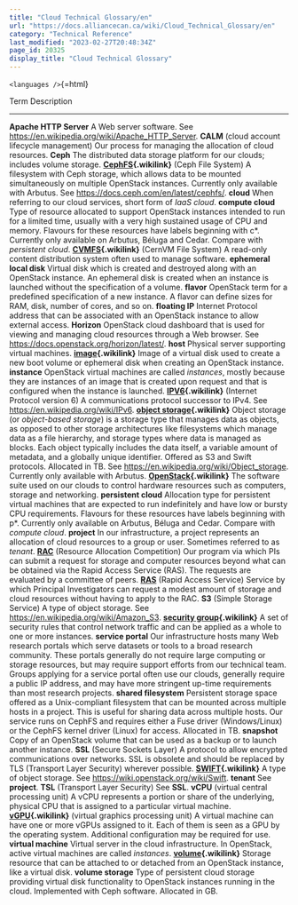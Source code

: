 ```yaml
---
title: "Cloud Technical Glossary/en"
url: "https://docs.alliancecan.ca/wiki/Cloud_Technical_Glossary/en"
category: "Technical Reference"
last_modified: "2023-02-27T20:48:34Z"
page_id: 20325
display_title: "Cloud Technical Glossary"
---
```


`<languages />`{=html}

  Term                                                                                                                                                                               Description
  ---------------------------------------------------------------------------------------------------------------------------------------------------------------------------------- -----------------------------------------------------------------------------------------------------------------------------------------------------------------------------------------------------------------------------------------------------------------------------------------------------------------------------------------------------------------------------------------------------------------------------------------------------------------------------------------------------------------
  **Apache HTTP Server**                                                                                                                                                             A Web server software. See <https://en.wikipedia.org/wiki/Apache_HTTP_Server>.
  **CALM** (cloud account lifecycle management)                                                                                                                                      Our process for managing the allocation of cloud resources.
  **Ceph**                                                                                                                                                                           The distributed data storage platform for our clouds; includes volume storage.
  **[CephFS](https://docs.alliancecan.ca/Arbutus_CephFS "CephFS"){.wikilink}** (Ceph File System)                                                                                                                A filesystem with Ceph storage, which allows data to be mounted simultaneously on multiple OpenStack instances. Currently only available with Arbutus. See <https://docs.ceph.com/en/latest/cephfs/>.
  **cloud**                                                                                                                                                                          When referring to our cloud services, short form of *IaaS cloud*.
  **compute cloud**                                                                                                                                                                  Type of resource allocated to support OpenStack instances intended to run for a limited time, usually with a very high sustained usage of CPU and memory. Flavours for these resources have labels beginning with c\*. Currently only available on Arbutus, Béluga and Cedar. Compare with *persistent cloud*.
  **[CVMFS](https://docs.alliancecan.ca/CVMFS "CVMFS"){.wikilink}** (CernVM File System)                                                                                                                         A read-only content distribution system often used to manage software.
  **ephemeral local disk**                                                                                                                                                           Virtual disk which is created and destroyed along with an OpenStack instance. An ephemeral disk is created when an instance is launched without the specification of a volume.
  **flavor**                                                                                                                                                                         OpenStack term for a predefined specification of a new instance. A flavor can define sizes for RAM, disk, number of cores, and so on.
  **floating IP**                                                                                                                                                                    Internet Protocol address that can be associated with an OpenStack instance to allow external access.
  **Horizon**                                                                                                                                                                        OpenStack cloud dashboard that is used for viewing and managing cloud resources through a Web browser. See <https://docs.openstack.org/horizon/latest/>.
  **host**                                                                                                                                                                           Physical server supporting virtual machines.
  **[image](https://docs.alliancecan.ca/Working_with_images "image"){.wikilink}**                                                                                                                                Image of a virtual disk used to create a new boot volume or ephemeral disk when creating an OpenStack instance.
  **instance**                                                                                                                                                                       OpenStack virtual machines are called *instances*, mostly because they are instances of an image that is created upon request and that is configured when the instance is launched.
  **[IPV6](https://docs.alliancecan.ca/Using_ipv6_in_cloud "IPV6"){.wikilink}** (Internet Protocol version 6)                                                                                                    A communications protocol successor to IPv4. See <https://en.wikipedia.org/wiki/IPv6>.
  **[object storage](https://docs.alliancecan.ca/Arbutus_object_storage "object storage"){.wikilink}**                                                                                                           Object storage (or *object-based storage*) is a storage type that manages data as objects, as opposed to other storage architectures like filesystems which manage data as a file hierarchy, and storage types where data is managed as blocks. Each object typically includes the data itself, a variable amount of metadata, and a globally unique identifier. Offered as S3 and Swift protocols. Allocated in TB. See <https://en.wikipedia.org/wiki/Object_storage>. Currently only available with Arbutus.
  **[OpenStack](https://docs.alliancecan.ca/Managing_your_cloud_resources_with_OpenStack "OpenStack"){.wikilink}**                                                                                               The software suite used on our clouds to control hardware resources such as computers, storage and networking.
  **persistent cloud**                                                                                                                                                               Allocation type for persistent virtual machines that are expected to run indefinitely and have low or bursty CPU requirements. Flavours for these resources have labels beginning with p\*. Currently only available on Arbutus, Béluga and Cedar. Compare with *compute cloud*.
  **project**                                                                                                                                                                        In our infrastructure, a project represents an allocation of cloud resources to a group or user. Sometimes referred to as *tenant*.
  **[RAC](https://alliancecan.ca/en/services/advanced-research-computing/research-portal/accessing-resources/resource-allocation-competitions)** (Resource Allocation Competition)   Our program via which PIs can submit a request for storage and computer resources beyond what can be obtained via the Rapid Access Service (RAS). The requests are evaluated by a committee of peers.
  **[RAS](https://alliancecan.ca/en/services/advanced-research-computing/research-portal/accessing-resources/rapid-access-service)** (Rapid Access Service)                          Service by which Principal Investigators can request a modest amount of storage and cloud resources without having to apply to the RAC.
  **S3** (Simple Storage Service)                                                                                                                                                    A type of object storage. See <https://en.wikipedia.org/wiki/Amazon_S3>.
  **[security group](https://docs.alliancecan.ca/Managing_your_cloud_resources_with_OpenStack#Security_Groups "security group"){.wikilink}**                                                                     A set of security rules that control network traffic and can be applied as a whole to one or more instances.
  **service portal**                                                                                                                                                                 Our infrastructure hosts many Web research portals which serve datasets or tools to a broad research community. These portals generally do not require large computing or storage resources, but may require support efforts from our technical team. Groups applying for a service portal often use our clouds, generally require a public IP address, and may have more stringent up-time requirements than most research projects.
  **shared filesystem**                                                                                                                                                              Persistent storage space offered as a Unix-compliant filesystem that can be mounted across multiple hosts in a project. This is useful for sharing data across multiple hosts. Our service runs on CephFS and requires either a Fuse driver (Windows/Linux) or the CephFS kernel driver (Linux) for access. Allocated in TB.
  **snapshot**                                                                                                                                                                       Copy of an OpenStack volume that can be used as a backup or to launch another instance.
  **SSL** (Secure Sockets Layer)                                                                                                                                                     A protocol to allow encrypted communications over networks. SSL is obsolete and should be replaced by TLS (Transport Layer Security) wherever possible.
  **[SWIFT](https://docs.alliancecan.ca/Using_swift "SWIFT"){.wikilink}**                                                                                                                                        A type of object storage. See <https://wiki.openstack.org/wiki/Swift>.
  **tenant**                                                                                                                                                                         See **project**.
  **TSL** (Transport Layer Security)                                                                                                                                                 See **SSL**.
  **vCPU** (virtual central processing unit)                                                                                                                                         A vCPU represents a portion or share of the underlying, physical CPU that is assigned to a particular virtual machine.
  **[vGPU](https://docs.alliancecan.ca/Using_cloud_vGPUs "vGPU"){.wikilink}** (virtual graphics processing unit)                                                                                                 A virtual machine can have one or more vGPUs assigned to it. Each of them is seen as a GPU by the operating system. Additional configuration may be required for use.
  **virtual machine**                                                                                                                                                                Virtual server in the cloud infrastructure. In OpenStack, active virtual machines are called *instances*.
  **[volume](https://docs.alliancecan.ca/Working_with_volumes "volume"){.wikilink}**                                                                                                                             Storage resource that can be attached to or detached from an OpenStack instance, like a virtual disk.
  **volume storage**                                                                                                                                                                 Type of persistent cloud storage providing virtual disk functionality to OpenStack instances running in the cloud. Implemented with Ceph software. Allocated in GB.
